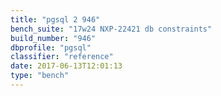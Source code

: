 ```yaml
---
title: "pgsql 2 946"
bench_suite: "17w24 NXP-22421 db constraints"
build_number: "946"
dbprofile: "pgsql"
classifier: "reference"
date: 2017-06-13T12:01:13
type: "bench"
---
```

